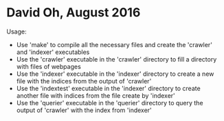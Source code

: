 # David Oh, August 2016

Usage:

 * Use 'make' to compile all the necessary files and create the 'crawler' and 'indexer' executables
 * Use the 'crawler' executable in the 'crawler' directory to fill a directory with files of webpages
 * Use the 'indexer' executable in the 'indexer' directory to create a new file with the indices from the output of 'crawler'
 * Use the 'indextest' executable in the 'indexer' directory to create another file with indices from the file create by 'indexer'
 * Use the 'querier' executable in the 'querier' directory to query the output of 'crawler' with the index from 'indexer'
